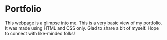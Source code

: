 # Portfolio
This webpage is a glimpse into me. This is a very basic view of my portfolio. It was made using HTML and CSS only. Glad to share a bit of myself. Hope to connect with like-minded folks!
